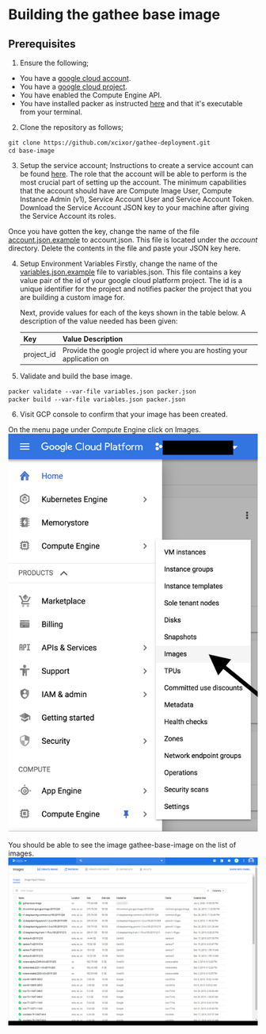 # Building the gathee base image

## Prerequisites

1. Ensure the following;
- You have a [google cloud account](https://console.cloud.google.com/).
- You have a [google cloud project](https://cloud.google.com/resource-manager/docs/creating-managing-projects).
- You have enabled the Compute Engine API.
- You have installed packer as instructed [here](https://www.packer.io/downloads.html) and that it's executable from your terminal.

2. Clone the repository as follows;

 ```
 git clone https://github.com/xcixor/gathee-deployment.git
 cd base-image
 ```

3. Setup the service account;
  Instructions to create a service account can be found [here](https://cloud.google.com/iam/docs/creating-managing-service-accounts). The role that the account will be able to perform is the most crucial part of setting up the account. The minimum capabilities that the account should have are Compute Image User, Compute Instance Admin (v1), Service Account User and Service Account Token. Download the Service Account JSON key to your machine after giving the Service Account its roles.

  Once you have gotten the key, change the name of the file [account.json.example](../account/account.json.example) to account.json. This file is located under the *account* directory. Delete the contents in the file and paste your JSON key here.

4. Setup Environment Variables
   Firstly, change the name of the [variables.json.example](./variables.json.example) file to variables.json. This file contains a key value pair of the id of your google cloud platform project. The id is a unique identifier for the project and notifies packer the project that you are building a custom image for.

   Next, provide values for each of the keys shown in the table below. A description of the value needed has been given:

   | **Key**           | **Value Description**|
   |-------------------|----------------------|
   | project_id        | Provide the google project id where you are hosting your application on|

5. Validate and build the base image.

```
packer validate --var-file variables.json packer.json
packer build --var-file variables.json packer.json
```

6. Visit GCP console to confirm that your image has been created.

  On the menu page under Compute Engine click on Images.
  ![Images-GCE-Menu](../docs/images/image-gce.png)

  You should be able to see the image gathee-base-image on the list of images.
  ![Gathee-Base-Image](../docs/images/dashboard.png)